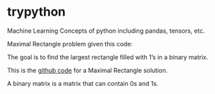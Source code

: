 # trypython
Machine Learning Concepts of python including pandas, tensors, etc.


Maximal Rectangle problem given this code:

The goal is to find the largest rectangle filled with 1’s in a binary matrix.

This is the [github code](https://github.com/Wachira007/trypython/blob/main/Maximal_Rectangle.ipynb) for a Maximal Rectangle solution.

A binary matrix is a matrix that can contain 0s and 1s.
